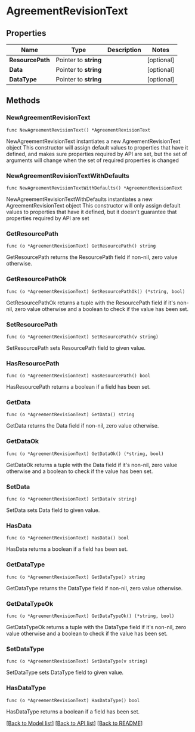 # AgreementRevisionText

## Properties

Name | Type | Description | Notes
------------ | ------------- | ------------- | -------------
**ResourcePath** | Pointer to **string** |  | [optional] 
**Data** | Pointer to **string** |  | [optional] 
**DataType** | Pointer to **string** |  | [optional] 

## Methods

### NewAgreementRevisionText

`func NewAgreementRevisionText() *AgreementRevisionText`

NewAgreementRevisionText instantiates a new AgreementRevisionText object
This constructor will assign default values to properties that have it defined,
and makes sure properties required by API are set, but the set of arguments
will change when the set of required properties is changed

### NewAgreementRevisionTextWithDefaults

`func NewAgreementRevisionTextWithDefaults() *AgreementRevisionText`

NewAgreementRevisionTextWithDefaults instantiates a new AgreementRevisionText object
This constructor will only assign default values to properties that have it defined,
but it doesn't guarantee that properties required by API are set

### GetResourcePath

`func (o *AgreementRevisionText) GetResourcePath() string`

GetResourcePath returns the ResourcePath field if non-nil, zero value otherwise.

### GetResourcePathOk

`func (o *AgreementRevisionText) GetResourcePathOk() (*string, bool)`

GetResourcePathOk returns a tuple with the ResourcePath field if it's non-nil, zero value otherwise
and a boolean to check if the value has been set.

### SetResourcePath

`func (o *AgreementRevisionText) SetResourcePath(v string)`

SetResourcePath sets ResourcePath field to given value.

### HasResourcePath

`func (o *AgreementRevisionText) HasResourcePath() bool`

HasResourcePath returns a boolean if a field has been set.

### GetData

`func (o *AgreementRevisionText) GetData() string`

GetData returns the Data field if non-nil, zero value otherwise.

### GetDataOk

`func (o *AgreementRevisionText) GetDataOk() (*string, bool)`

GetDataOk returns a tuple with the Data field if it's non-nil, zero value otherwise
and a boolean to check if the value has been set.

### SetData

`func (o *AgreementRevisionText) SetData(v string)`

SetData sets Data field to given value.

### HasData

`func (o *AgreementRevisionText) HasData() bool`

HasData returns a boolean if a field has been set.

### GetDataType

`func (o *AgreementRevisionText) GetDataType() string`

GetDataType returns the DataType field if non-nil, zero value otherwise.

### GetDataTypeOk

`func (o *AgreementRevisionText) GetDataTypeOk() (*string, bool)`

GetDataTypeOk returns a tuple with the DataType field if it's non-nil, zero value otherwise
and a boolean to check if the value has been set.

### SetDataType

`func (o *AgreementRevisionText) SetDataType(v string)`

SetDataType sets DataType field to given value.

### HasDataType

`func (o *AgreementRevisionText) HasDataType() bool`

HasDataType returns a boolean if a field has been set.


[[Back to Model list]](../README.md#documentation-for-models) [[Back to API list]](../README.md#documentation-for-api-endpoints) [[Back to README]](../README.md)


